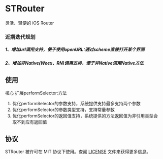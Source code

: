 # STRouter

灵活、轻便的 iOS Router

### 近期迭代规划
##### 1、增加url调用支持，便于使用openURL:通过scheme直接打开某个界面
##### 2、增加非Native(Weex、RN)调用支持，便于非Native调用Native方法

## 使用



核心
扩展performSelector:方法

1. 优化performSelector的参数支持，系统提供支持最多支持两个参数
2. 优化performSelector的参数类型支持，支持常量参数
3. 优化performSelector的返回值支持，系统提供的方法返回值为非引用类型会取不到应有返回值





## 协议

STRouter 被许可在 MIT 协议下使用。查阅 [LICENSE](https://github.com/SatansTeam/STRouter/blob/master/LICENSE) 文件来获得更多信息。

















